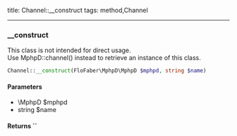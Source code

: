 title: Channel::__construct
tags: method,Channel

---

<div class="method">
<h3 class="method-name">__construct</h3>
<p>This class is not intended for direct usage.<br>Use MphpD::channel() instead to retrieve an instance of this class.</p>

```php
Channel::__construct(FloFaber\MphpD\MphpD $mphpd, string $name)
```

#### Parameters

*  \MphpD $mphpd
*  string $name


#### Returns ``



</div>
